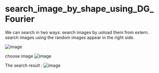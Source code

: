 # search_image_by_shape_using_DG_Fourier

We can search in two ways: 
search images by uoload them from extern.
search images using the random images appear in the right side.

![image](https://user-images.githubusercontent.com/64175026/148092099-064d5c09-367e-4144-9e26-6505141982ea.png)

choose image
![image](https://user-images.githubusercontent.com/64175026/148092606-ef17f54d-41de-4b77-b699-d0e94fd33876.png)


The search result :
![image](https://user-images.githubusercontent.com/64175026/148092925-30e60020-a08e-4c99-8d62-0b65676853a5.png)


